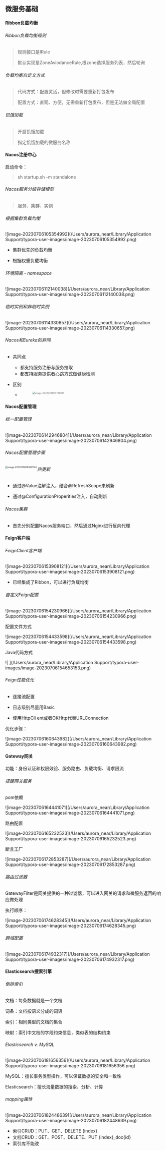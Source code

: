 ## 微服务基础

#### Ribbon负载均衡

###### Ribbon负载均衡规则

> 规则接口是IRule
>
> 默认实现是ZoneAviodanceRule,根zone选择服务列表，然后轮询

###### 负载均衡自定义方式

> 代码方式：配置灵活，但修改时需要重新打包发布
>
> 配置方式：直观、方便，无需重新打包发布，但是无法做全局配置

###### 饥饿加载

> 开启饥饿加载
>
> 指定饥饿加载的微服务名称

#### Nacos注册中心

启动命令：

> sh startup.sh -m standalone

###### Nacos服务分级存储模型

> 服务、集群、实例

###### 根据集群负载均衡

![image-20230706105354992](/Users/aurora_near/Library/Application Support/typora-user-images/image-20230706105354992.png)

- 集群优先的负载均衡

- 根据权重负载均衡

###### 环境隔离 - namespace

![image-20230706112140038](/Users/aurora_near/Library/Application Support/typora-user-images/image-20230706112140038.png)

######  临时实例和非临时实例

![image-20230706114330657](/Users/aurora_near/Library/Application Support/typora-user-images/image-20230706114330657.png)

###### Nacos和Eureka的异同

- 共同点

  - 都支持服务注册与服务拉取
  - 都支持服务提供者心跳方式做健康检测

- 区别

  - > <img src="/Users/aurora_near/Library/Application Support/typora-user-images/image-20230706114738081.png" alt="image-20230706114738081" style="zoom:50%;" align="left" />

#### Nacos配置管理

###### 统一配置管理

![image-20230706142946804](/Users/aurora_near/Library/Application Support/typora-user-images/image-20230706142946804.png)

###### Nacos配置管理步骤

<img src="/Users/aurora_near/Library/Application Support/typora-user-images/image-20230706143821144.png" alt="image-20230706143821144" style="zoom:50%;" align="left" />

###### 热更新

- 通过@Value注解注入，结合@RefreshScope来刷新

- 通过@ConfigurationProperities注入，自动刷新

###### Nacos集群

- 首先分别配置Nacos服务端口，然后通过Nginx进行反向代理

#### Feign客户端

###### FeignClient客户端

![image-20230706153908121](/Users/aurora_near/Library/Application Support/typora-user-images/image-20230706153908121.png)

- 已经集成了Ribbon，可以进行负载均衡

######  自定义Feign配置

![image-20230706154230966](/Users/aurora_near/Library/Application Support/typora-user-images/image-20230706154230966.png)

配置文件方式

![image-20230706154433598](/Users/aurora_near/Library/Application Support/typora-user-images/image-20230706154433598.png)

Java代码方式

![ ](/Users/aurora_near/Library/Application Support/typora-user-images/image-20230706154653153.png)

###### Feign性能优化

- 连接池配置

- 日志级别尽量用Basic
- 使用HttpCli  ent或者OKHttp代替URLConnection

优化步骤： 

![image-20230706160643982](/Users/aurora_near/Library/Application Support/typora-user-images/image-20230706160643982.png)

#### Gateway网关

功能：身份认证和权限效验、服务路由、负载均衡、请求限流

###### 搭建网关服务

pom依赖

![image-20230706164441071](/Users/aurora_near/Library/Application Support/typora-user-images/image-20230706164441071.png)

路由配置

![image-20230706165232523](/Users/aurora_near/Library/Application Support/typora-user-images/image-20230706165232523.png)

断言工厂

![image-20230706172853287](/Users/aurora_near/Library/Application Support/typora-user-images/image-20230706172853287.png)

###### 路由过滤器

GatewayFilter是网关提供的一种过滤器，可以进入网关的请求和微服务返回的响应做处理

执行顺序：

![image-20230706174628345](/Users/aurora_near/Library/Application Support/typora-user-images/image-20230706174628345.png)

###### 跨域配置

![image-20230706174932317](/Users/aurora_near/Library/Application Support/typora-user-images/image-20230706174932317.png)

#### Elasticsearch搜索引擎

###### 倒排索引

文档：每条数据就是一个文档

词条：文档按语义分成的词语

索引：相同类型的文档的集合

映射：索引中文档的字段约束信息，类似表的结构约束

###### Elasticsearch v. MySQL

![image-20230706181656356](/Users/aurora_near/Library/Application Support/typora-user-images/image-20230706181656356.png)

MySQL：擅长事务类型操作，可以保证数据的安全和一致性

Elasticsearch：擅长海量数据的搜索、分析、计算

###### mapping属性

![image-20230706182448639](/Users/aurora_near/Library/Application Support/typora-user-images/image-20230706182448639.png)

- 索引CRUD：PUT、GET、DELETE \{index}
- 文档CRUD：GET、POST、DELETE、PUT \{index}\_doc\{id}
- 索引库不能改